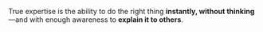 True expertise is the ability to do the right thing **instantly, without thinking**—and with enough awareness to **explain it to others**.
